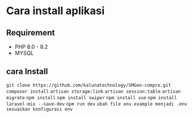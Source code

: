 # Cara install aplikasi

## Requirement

- PHP 8.0 - 8.2
- MYSQL

## cara Install 
`git clone https://github.com/kalunatechnology/SMGen-compro.git`
`composer install`
`artisan storage:link`
`artisan session:table`
`artisan migrate`
`npm install` 
`npm install swiper` 
`npm install vue` 
`npm install laravel-mix --save-dev`
`npm run dev` 
`ubah file env.example menjadi .env` 
`sesuaikan konfigurasi env`
